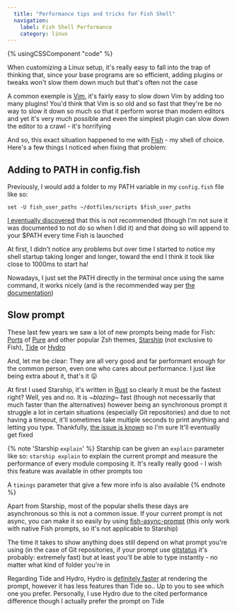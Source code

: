 ```yaml
---
  title: "Performance tips and tricks for Fish Shell"
  navigation:
    label: Fish Shell Performance
    category: linux
---
```


{% usingCSSComponent "code" %}

When customizing a Linux setup, it's really easy to fall into the trap of thinking that, since your base programs are so efficient, adding plugins or tweaks won't slow them down much but that's often not the case

A common exemple is [Vim](https://www.vim.org/), it's fairly easy to slow down Vim by adding too many plugins! You'd think that Vim is so old and so fast that they're be no way to slow it down so much so that it perform worse than modern editors and yet it's very much possible and even the simplest plugin can slow down the editor to a crawl - it's horrifying

And so, this exact situation happened to me with [Fish](https://fishshell.com/) - my shell of choice. Here's a few things I noticed when fixing that problem:

## Adding to PATH in config.fish

Previously, I would add a folder to my PATH variable in my `config.fish` file like so:

```shell
set -U fish_user_paths ~/dotfiles/scripts $fish_user_paths
```

[I eventually discovered](https://github.com/Princesseuh/dotfiles/commit/f02d8957e8d53a5060ad60ae3c2b35086bec2c6d) that this is not recommended (though I'm not sure it was documented to not do so when I did it) and that doing so will append to your $PATH every time Fish is launched

At first, I didn't notice any problems but over time I started to notice my shell startup taking longer and longer, toward the end I think it took like close to 1000ms to start ha!

Nowadays, I just set the PATH directly in the terminal once using the same command, it works nicely (and is the recommended way per [the documentation](https://fishshell.com/docs/current/tutorial.html#path))

## Slow prompt

These last few years we saw a lot of new prompts being made for Fish: [Ports](https://github.com/pure-fish/pure) of [Pure](https://github.com/sindresorhus/pure) and other popular Zsh themes, [Starship](https://github.com/starship/starship) (not exclusive to Fish), [Tide](https://github.com/IlanCosman/tide) or [Hydro](https://github.com/jorgebucaran/hydro)

And, let me be clear: They are all very good and far performant enough for the common person, even one who cares about performance. I just like being extra about it, that's it 😛

At first I used Starship, it's written in [Rust](https://www.rust-lang.org/) so clearly it must be the fastest right? Well, yes and no. It is *~blazing~* fast (though not necessarily that much faster than the alternatives) however being an synchronous prompt it struggle a lot in certain situations (especially Git repositories) and due to not having a timeout, it'll sometimes take multiple seconds to print anything and letting you type. Thankfully, [the issue is known](https://github.com/starship/starship/issues/301) so I'm sure It'll eventually get fixed

{% note 'Starship `explain`' %}
Starship can be given an `explain` parameter like so: `starship explain` to explain the current prompt and measure the performance of every module composing it. It's really really good - I wish this feature was available in other prompts too

A `timings` parameter that give a few more info is also available
{% endnote %}

Apart from Starship, most of the popular shells these days are asynchronous so this is not a common issue. If your current prompt is not async, you can make it so easily by using [fish-async-prompt](https://github.com/acomagu/fish-async-prompt) (this only work with native Fish prompts, so it's not applicable to Starship)

The time it takes to show anything does still depend on what prompt you're using (in the case of Git repositories, if your prompt use [gitstatus](https://github.com/romkatv/gitstatus) it's probably: extremely fast) but at least you'll be able to type instantly - no matter what kind of folder you're in

Regarding Tide and Hydro, Hydro is [definitely faster](https://github.com/jorgebucaran/hydro#performance) at rendering the prompt, however it has less features than Tide so.. Up to you to see which one you prefer. Personally, I use Hydro due to the cited performance difference though I actually prefer the prompt on Tide
